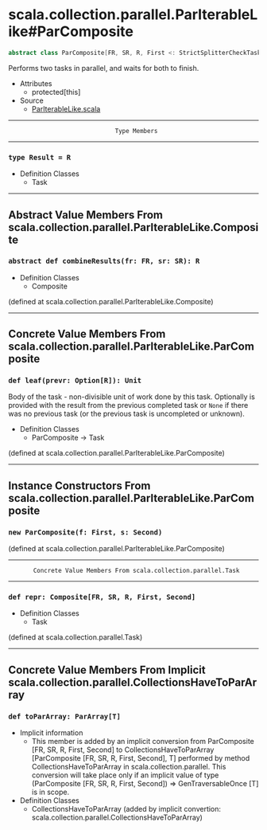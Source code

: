 
#            scala.collection.parallel.ParIterableLike#ParComposite            #

```scala
abstract class ParComposite[FR, SR, R, First <: StrictSplitterCheckTask[FR, _], Second <: StrictSplitterCheckTask[SR, _]] extends Composite[FR, SR, R, First, Second]
```

Performs two tasks in parallel, and waits for both to finish.

* Attributes
  * protected[this]
* Source
  * [ParIterableLike.scala](https://github.com/scala/scala/tree/6d09a1ba5f/src/library/scala/collection/parallel/ParIterableLike.scala#L1)


--------------------------------------------------------------------------------
                                  Type Members
--------------------------------------------------------------------------------


### `type Result = R`                                                        ###

* Definition Classes
  * Task


--------------------------------------------------------------------------------
Abstract Value Members From scala.collection.parallel.ParIterableLike.Composite
--------------------------------------------------------------------------------


### `abstract def combineResults(fr: FR, sr: SR): R`                         ###

* Definition Classes
  * Composite

(defined at scala.collection.parallel.ParIterableLike.Composite)


--------------------------------------------------------------------------------
Concrete Value Members From scala.collection.parallel.ParIterableLike.ParComposite
--------------------------------------------------------------------------------


### `def leaf(prevr: Option[R]): Unit`                                       ###

Body of the task - non-divisible unit of work done by this task. Optionally is
provided with the result from the previous completed task or `None` if there was
no previous task (or the previous task is uncompleted or unknown).

* Definition Classes
  * ParComposite → Task

(defined at scala.collection.parallel.ParIterableLike.ParComposite)


--------------------------------------------------------------------------------
Instance Constructors From scala.collection.parallel.ParIterableLike.ParComposite
--------------------------------------------------------------------------------


### `new ParComposite(f: First, s: Second)`                                  ###

(defined at scala.collection.parallel.ParIterableLike.ParComposite)


--------------------------------------------------------------------------------
           Concrete Value Members From scala.collection.parallel.Task
--------------------------------------------------------------------------------


### `def repr: Composite[FR, SR, R, First, Second]`                          ###

* Definition Classes
  * Task

(defined at scala.collection.parallel.Task)


--------------------------------------------------------------------------------
Concrete Value Members From Implicit scala.collection.parallel.CollectionsHaveToParArray
--------------------------------------------------------------------------------


### `def toParArray: ParArray[T]`                                            ###

* Implicit information
  * This member is added by an implicit conversion from ParComposite [FR, SR, R,
    First, Second] to CollectionsHaveToParArray [ParComposite [FR, SR, R, First,
    Second], T] performed by method CollectionsHaveToParArray in
    scala.collection.parallel. This conversion will take place only if an
    implicit value of type (ParComposite [FR, SR, R, First, Second]) ⇒
    GenTraversableOnce [T] is in scope.
* Definition Classes
  * CollectionsHaveToParArray
(added by implicit convertion: scala.collection.parallel.CollectionsHaveToParArray)
